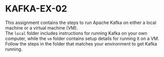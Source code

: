 # KAFKA-EX-02

This assignment contains the steps to run Apache Kafka on either a local machine or a virtual machine (VM).  
The `local` folder includes instructions for running Kafka on your own computer, while the `vm` folder contains setup details for running it on a VM.  
Follow the steps in the folder that matches your environment to get Kafka running.
